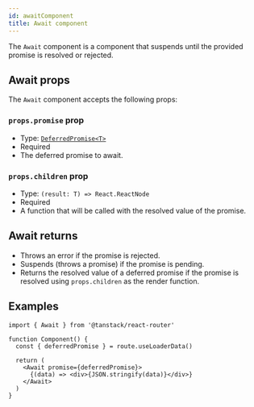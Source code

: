 ```yaml
---
id: awaitComponent
title: Await component
---
```


The `Await` component is a component that suspends until the provided promise is resolved or rejected.

## Await props

The `Await` component accepts the following props:

### `props.promise` prop

- Type: [`DeferredPromise<T>`](./api/router/DeferredPromiseType)
- Required
- The deferred promise to await.

### `props.children` prop

- Type: `(result: T) => React.ReactNode`
- Required
- A function that will be called with the resolved value of the promise.

## Await returns

- Throws an error if the promise is rejected.
- Suspends (throws a promise) if the promise is pending.
- Returns the resolved value of a deferred promise if the promise is resolved using `props.children` as the render function.

## Examples

```tsx
import { Await } from '@tanstack/react-router'

function Component() {
  const { deferredPromise } = route.useLoaderData()

  return (
    <Await promise={deferredPromise}>
      {(data) => <div>{JSON.stringify(data)}</div>}
    </Await>
  )
}
```
